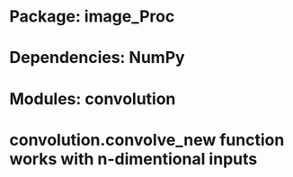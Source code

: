 # Package: image_Proc
# Dependencies: NumPy
# Modules: convolution 
# convolution.convolve_new function works with n-dimentional inputs